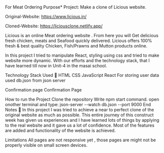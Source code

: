 For Meat Ordering Purpose*
Project: Make a clone of Licious website.

Original-Website: https://www.licious.in/

Cloned-Website: https://liciousclone.netlify.app/

Licious is an online Meat ordering website . From here you will Get delicious fresh chicken, meats and Seafood quickly delivered. Licious offers 100% fresh & best quality Chicken, Fish/Prawns and Mutton products online.

In this project I tried to manipulate React, styling using css and tried to make website more dynamic. With our efforts and the technology stack, that I have learned till now in Unit-4 in the masai school.

Technology Stack Used 🌟
HTML
CSS
JavaScript
React
For storing user data used db.json from json server



Confirmation page
Confirmation Page

How to run the Project
Clone the repository
Write npm start command.
open onother terminal and type: json-server --watch db.json --port 9000
End Notes 📑
In this project I was tried to achieve a near to perfect clone of the original website as much as possible. This entire journey of this construct week has given us experiences and I have learned lots of things by applying to the real website and it gave us a lot of confidence. Most of the features are added and functionality of the website is achieved.

Limitations
All pages are not responsive yet , those pages are might not be properly visible on small screen devices.

